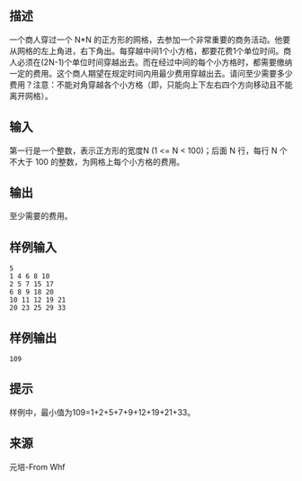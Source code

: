 ## 描述


一个商人穿过一个 N*N 的正方形的网格，去参加一个非常重要的商务活动。他要从网格的左上角进，右下角出。每穿越中间1个小方格，都要花费1个单位时间。商人必须在(2N-1)个单位时间穿越出去。而在经过中间的每个小方格时，都需要缴纳一定的费用。这个商人期望在规定时间内用最少费用穿越出去。请问至少需要多少费用？注意：不能对角穿越各个小方格（即，只能向上下左右四个方向移动且不能离开网格）。

## 输入


第一行是一个整数，表示正方形的宽度N (1 <= N < 100)；后面 N 行，每行 N 个不大于 100 的整数，为网格上每个小方格的费用。

## 输出


至少需要的费用。

## 样例输入


```
5
1 4 6 8 10 
2 5 7 15 17 
6 8 9 18 20 
10 11 12 19 21 
20 23 25 29 33 
```


## 样例输出


```
109
```


## 提示


样例中，最小值为109=1+2+5+7+9+12+19+21+33。

## 来源


元培-From Whf

